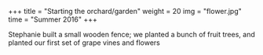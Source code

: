 +++
title = "Starting the orchard/garden"
weight = 20
img = "flower.jpg"
time = "Summer 2016"
+++

Stephanie built a small wooden fence; we planted a bunch of fruit trees, and planted our first set of grape vines and flowers
